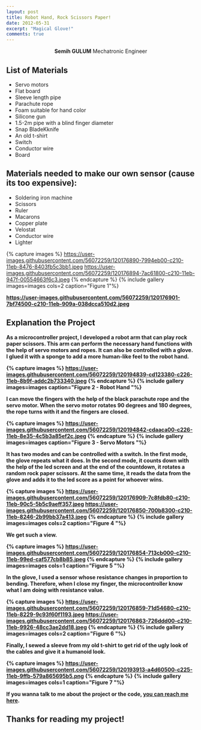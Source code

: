 ```yaml
---
layout: post
title: Robot Hand, Rock Scissors Paper!
date: 2012-05-31
excerpt: "Magical Glove!"
comments: true
---
```

    
<center><b>Semih GULUM</b>    Mechatronic Engineer </center>

## List of Materials
* Servo motors
* Flat board
* Sleeve length pipe
* Parachute rope
* Foam suitable for hand color
* Silicone gun
* 1.5-2m pipe with a blind finger diameter
* Snap BladeKknife
* An old t-shirt
* Switch
* Conductor wire
* Board

## Materials needed to make our own sensor (cause its too expensive):
* Soldering iron machine
* Scissors
* Ruler
* Macarons
* Copper plate
* Velostat
* Conductor wire
* Lighter

{% capture images %}
	https://user-images.githubusercontent.com/56072259/120176890-7994eb00-c210-11eb-8476-8403fb5c3bb1.jpeg
	https://user-images.githubusercontent.com/56072259/120176894-7ac61800-c210-11eb-947f-00554663f6c3.jpeg
{% endcapture %}
{% include gallery images=images cols=2 caption="Figure 1"%}
<b>

https://user-images.githubusercontent.com/56072259/120176901-7bf74500-c210-11eb-909a-038dcca510d2.jpeg
## Explanation the Project

As a microcontroller project, I developed a robot arm that can play rock paper scissors. This arm can perform the necessary hand functions with the help of servo motors and ropes. It can also be controlled with a glove. I glued it with a sponge to add a more human-like feel to the robot hand.

{% capture images %}
	https://user-images.githubusercontent.com/56072259/120194839-cd123380-c226-11eb-8b9f-addc2b733340.jpeg
{% endcapture %}
{% include gallery images=images caption="Figure 2 - Robot Hand "%}
<b>

I can move the fingers with the help of the black parachute rope and the servo motor. When the servo motor rotates 90 degrees and 180 degrees, the rope turns with it and the fingers are closed.

{% capture images %}
	https://user-images.githubusercontent.com/56072259/120194842-cdaaca00-c226-11eb-8e35-4c5b3a85ef2c.jpeg
{% endcapture %}
{% include gallery images=images caption="Figure 3 - Servo Motors "%}
<b>

It has two modes and can be controlled with a switch. In the first mode, the glove repeats what it does. In the second mode, it counts down with the help of the led screen and at the end of the countdown, it rotates a random rock paper scissors. At the same time, it reads the data from the glove and adds it to the led score as a point for whoever wins.

{% capture images %}
	https://user-images.githubusercontent.com/56072259/120176909-7c8fdb80-c210-11eb-90c5-5b5c9aeff357.jpeg
	https://user-images.githubusercontent.com/56072259/120176850-700b8300-c210-11eb-8246-2b99bb37a413.jpeg
{% endcapture %}
{% include gallery images=images cols=2 caption="Figure 4 "%}
<b>

We get such a view.

{% capture images %}
	https://user-images.githubusercontent.com/56072259/120176854-713cb000-c210-11eb-99ed-caf577cb8b85.jpeg
{% endcapture %}
{% include gallery images=images cols=1 caption="Figure 5 "%}
<b>


In the glove, I used a sensor whose resistance changes in proportion to bending. Therefore, when I close my finger, the microcontroller know what I am doing with resistance value.

{% capture images %}
	https://user-images.githubusercontent.com/56072259/120176859-71d54680-c210-11eb-8229-9c93f60f1193.jpeg
	https://user-images.githubusercontent.com/56072259/120176863-726ddd00-c210-11eb-9926-48cc3ae2dd18.jpeg
{% endcapture %}
{% include gallery images=images cols=2 caption="Figure 6 "%}
<b>

Finally, I sewed a sleeve from my old t-shirt to get rid of the ugly look of the cables and give it a humanoid look.

{% capture images %}
	https://user-images.githubusercontent.com/56072259/120193913-a4d60500-c225-11eb-9ffb-579a865695b5.png
{% endcapture %}
{% include gallery images=images cols=1 caption="Figure 7 "%}
<b>

If you wanna talk to me about the project or the code, [you can reach me here](https://www.linkedin.com/in/semih-gulum/).

## Thanks for reading my project!